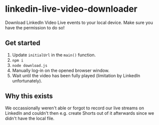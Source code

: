 # linkedin-live-video-downloader
Download LinkedIn Video Live events to your local device. Make sure you have the permission to do so!

## Get started
1. Update `initialUrl` in the `main()` function.
2. `npm i`
3. `node download.js`
4. Manually log-in on the opened browser window.
5. Wait until the video has been fully played (limitation by LinkedIn unfortunately).

## Why this exists
We occassionally weren't able or forgot to record our live streams on LinkedIn and couldn't then e.g. create Shorts out of it afterwards since we didn't have the local file. 
